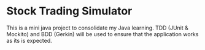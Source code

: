 # Stock Trading Simulator

This is a mini java project to consolidate my Java learning.
TDD (JUnit & Mockito) and BDD (Gerkin) will be used to ensure that the application works as its is expected.
